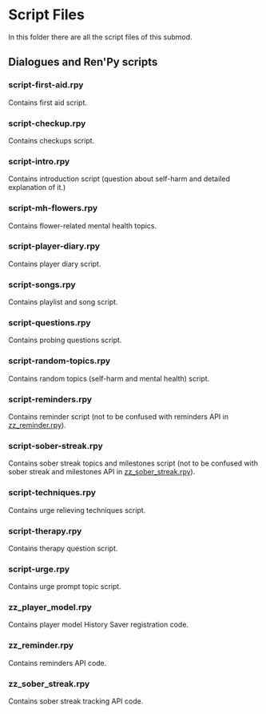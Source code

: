 # Script Files

In this folder there are all the script files of this submod.

## Dialogues and Ren'Py scripts

### script-first-aid.rpy

Contains first aid script.


### script-checkup.rpy

Contains checkups script.


### script-intro.rpy

Contains introduction script (question about self-harm and detailed explanation of it.)


### script-mh-flowers.rpy

Contains flower-related mental health topics.


### script-player-diary.rpy

Contains player diary script.


### script-songs.rpy

Contains playlist and song script.


### script-questions.rpy

Contains probing questions script.


### script-random-topics.rpy

Contains random topics (self-harm and mental health) script.


### script-reminders.rpy

Contains reminder script (not to be confused with reminders API in [zz_reminder.rpy](zz_reminder.rpy)).


### script-sober-streak.rpy

Contains sober streak topics and milestones script (not to be confused with sober streak and milestones API in
[zz_sober_streak.rpy](zz_sober_streak.rpy)).


### script-techniques.rpy

Contains urge relieving techniques script.


### script-therapy.rpy

Contains therapy question script.


### script-urge.rpy

Contains urge prompt topic script.


### zz_player_model.rpy

Contains player model History Saver registration code.


### zz_reminder.rpy

Contains reminders API code.


### zz_sober_streak.rpy

Contains sober streak tracking API code.

